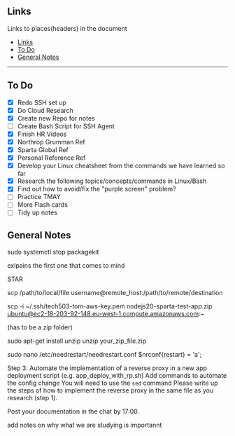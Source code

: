 

## Links
Links to places(headers) in the document
- [Links](#links)
- [To Do](#to-do)
- [General Notes](#general-notes)
_____


## To Do

* [x] Redo SSH set up
* [x] Do Cloud Research
* [x] Create new Repo for notes
* [ ] Create Bash Script for SSH Agent
* [x] Finish HR Videos
* [x] Northrop Grumman Ref
* [x] Sparta Global Ref
* [x] Personal Reference Ref
* [x] Develop your Linux cheatsheet from the commands we have learned so far
* [x] Research the following topics/concepts/commands in Linux/Bash
* [x] Find out how to avoid/fix the "purple screen" problem?
* [ ] Practice TMAY
* [ ] More Flash cards
* [ ] Tidy up notes

## General Notes
sudo systemctl stop packagekit

exlpains the first one that comes to mind

STAR

scp /path/to/local/file username@remote_host:/path/to/remote/destination

scp -i ~/.ssh/tech503-tom-aws-key.pem nodejs20-sparta-test-app.zip ubuntu@ec2-18-203-92-148.eu-west-1.compute.amazonaws.com:~

 (has to be a zip folder)

 sudo apt-get install unzip
unzip your_zip_file.zip

sudo nano /etc/needrestart/needrestart.conf
$nrconf{restart} = 'a';




Step 3: Automate the implementation of a reverse proxy in a new app deployment script (e.g. app_deploy_with_rp.sh)
Add commands to automate the config change
You will need to use the `sed` command
Please write up the steps of how to implement the reverse proxy in the same file as you research (step 1).


Post your documentation in the chat by 17:00.


add notes on why what we are studying is importannt